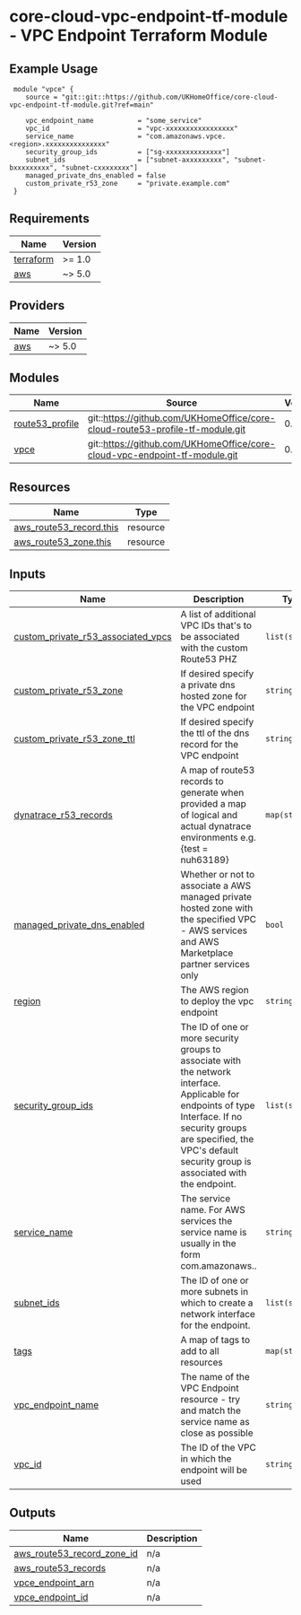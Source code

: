 # core-cloud-vpc-endpoint-tf-module - VPC Endpoint Terraform Module

## Example Usage
```
 module "vpce" {
    source = "git::git::https://github.com/UKHomeOffice/core-cloud-vpc-endpoint-tf-module.git?ref=main"

    vpc_endpoint_name           = "some_service"
    vpc_id                      = "vpc-xxxxxxxxxxxxxxxxx"
    service_name                = "com.amazonaws.vpce.<region>.xxxxxxxxxxxxxxx"
    security_group_ids          = ["sg-xxxxxxxxxxxxxx"]
    subnet_ids                  = ["subnet-axxxxxxxxx", "subnet-bxxxxxxxxx", "subnet-cxxxxxxxx"]
    managed_private_dns_enabled = false
    custom_private_r53_zone     = "private.example.com"
 }
```

<!-- BEGIN_TF_DOCS -->
## Requirements

| Name | Version |
|------|---------|
| <a name="requirement_terraform"></a> [terraform](#requirement\_terraform) | >= 1.0 |
| <a name="requirement_aws"></a> [aws](#requirement\_aws) | ~> 5.0 |

## Providers

| Name | Version |
|------|---------|
| <a name="provider_aws"></a> [aws](#provider\_aws) | ~> 5.0 |

## Modules

| Name | Source | Version |
|------|--------|---------|
| <a name="module_route53_profile"></a> [route53\_profile](#module\_route53\_profile) | git::https://github.com/UKHomeOffice/core-cloud-route53-profile-tf-module.git | 0.1.0 |
| <a name="module_vpce"></a> [vpce](#module\_vpce) | git::https://github.com/UKHomeOffice/core-cloud-vpc-endpoint-tf-module.git | 0.1.1 |

## Resources

| Name | Type |
|------|------|
| [aws_route53_record.this](https://registry.terraform.io/providers/hashicorp/aws/latest/docs/resources/route53_record) | resource |
| [aws_route53_zone.this](https://registry.terraform.io/providers/hashicorp/aws/latest/docs/resources/route53_zone) | resource |

## Inputs

| Name | Description | Type | Default | Required |
|------|-------------|------|---------|:--------:|
| <a name="input_custom_private_r53_associated_vpcs"></a> [custom\_private\_r53\_associated\_vpcs](#input\_custom\_private\_r53\_associated\_vpcs) | A list of additional VPC IDs that's to be associated with the custom Route53 PHZ | `list(string)` | `[]` | no |
| <a name="input_custom_private_r53_zone"></a> [custom\_private\_r53\_zone](#input\_custom\_private\_r53\_zone) | If desired specify a private dns hosted zone for the VPC endpoint | `string` | `""` | no |
| <a name="input_custom_private_r53_zone_ttl"></a> [custom\_private\_r53\_zone\_ttl](#input\_custom\_private\_r53\_zone\_ttl) | If desired specify the ttl of the dns record for the VPC endpoint | `string` | `"300"` | no |
| <a name="input_dynatrace_r53_records"></a> [dynatrace\_r53\_records](#input\_dynatrace\_r53\_records) | A map of route53 records to generate when provided a map of logical and actual dynatrace environments e.g. {test = nuh63189} | `map(string)` | `{}` | no |
| <a name="input_managed_private_dns_enabled"></a> [managed\_private\_dns\_enabled](#input\_managed\_private\_dns\_enabled) | Whether or not to associate a AWS managed private hosted zone with the specified VPC - AWS services and AWS Marketplace partner services only | `bool` | `false` | no |
| <a name="input_region"></a> [region](#input\_region) | The AWS region to deploy the vpc endpoint | `string` | `"eu-west-2"` | no |
| <a name="input_security_group_ids"></a> [security\_group\_ids](#input\_security\_group\_ids) | The ID of one or more security groups to associate with the network interface. Applicable for endpoints of type Interface. If no security groups are specified, the VPC's default security group is associated with the endpoint. | `list(string)` | `[]` | no |
| <a name="input_service_name"></a> [service\_name](#input\_service\_name) | The service name. For AWS services the service name is usually in the form com.amazonaws.<region>.<service> | `string` | n/a | yes |
| <a name="input_subnet_ids"></a> [subnet\_ids](#input\_subnet\_ids) | The ID of one or more subnets in which to create a network interface for the endpoint. | `list(string)` | `[]` | no |
| <a name="input_tags"></a> [tags](#input\_tags) | A map of tags to add to all resources | `map(string)` | `{}` | no |
| <a name="input_vpc_endpoint_name"></a> [vpc\_endpoint\_name](#input\_vpc\_endpoint\_name) | The name of the VPC Endpoint resource - try and match the service name as close as possible | `string` | n/a | yes |
| <a name="input_vpc_id"></a> [vpc\_id](#input\_vpc\_id) | The ID of the VPC in which the endpoint will be used | `string` | n/a | yes |

## Outputs

| Name | Description |
|------|-------------|
| <a name="output_aws_route53_record_zone_id"></a> [aws\_route53\_record\_zone\_id](#output\_aws\_route53\_record\_zone\_id) | n/a |
| <a name="output_aws_route53_records"></a> [aws\_route53\_records](#output\_aws\_route53\_records) | n/a |
| <a name="output_vpce_endpoint_arn"></a> [vpce\_endpoint\_arn](#output\_vpce\_endpoint\_arn) | n/a |
| <a name="output_vpce_endpoint_id"></a> [vpce\_endpoint\_id](#output\_vpce\_endpoint\_id) | n/a |
<!-- END_TF_DOCS -->
